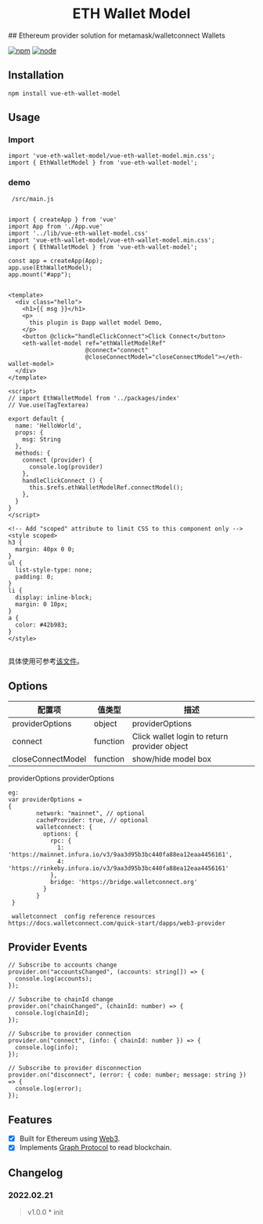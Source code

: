 
<h1 align="center">
   ETH Wallet Model
</h1>
##  Ethereum provider solution for metamask/walletconnect Wallets

[![npm][npm]][npm-url]
[![node][node]][node-url]

## Installation

```
npm install vue-eth-wallet-model
```
## Usage
### Import

```
import 'vue-eth-wallet-model/vue-eth-wallet-model.min.css';
import { EthWalletModel } from 'vue-eth-wallet-model';
```

### demo

```
 /src/main.js   


import { createApp } from 'vue'
import App from './App.vue'
import '../lib/vue-eth-wallet-model.css'
import 'vue-eth-wallet-model/vue-eth-wallet-model.min.css';
import { EthWalletModel } from 'vue-eth-wallet-model';

const app = createApp(App);
app.use(EthWalletModel);
app.mount("#app");


```

```
<template>
  <div class="hello">
    <h1>{{ msg }}</h1>
    <p>
      this plugin is Dapp wallet model Demo,
    </p>
    <button @click="handleClickConnect">Click Connect</button>
    <eth-wallet-model ref="ethWalletModelRef"
                      @connect="connect"
                      @closeConnectModel="closeConnectModel"></eth-wallet-model>
  </div>
</template>

<script>
// import EthWalletModel from '../packages/index'
// Vue.use(TagTextarea)

export default {
  name: 'HelloWorld',
  props: {
    msg: String
  },
  methods: {
    connect (provider) {
      console.log(provider)
    },
    handleClickConnect () {
      this.$refs.ethWalletModelRef.connectModel();
    },
  }
}
</script>

<!-- Add "scoped" attribute to limit CSS to this component only -->
<style scoped>
h3 {
  margin: 40px 0 0;
}
ul {
  list-style-type: none;
  padding: 0;
}
li {
  display: inline-block;
  margin: 0 10px;
}
a {
  color: #42b983;
}
</style>


```

具体使用可参考[该文件](../../examples/landsTileMap.vue)。

## Options

| 配置项                  | 值类型   | 描述                                                                          |
| ----------------------- | -------- | ----------------------------------------------------------------------------- |
| providerOptions        | object    | providerOptions                                                  |
| connect           | function | Click wallet login to return provider  object                                        |
| closeConnectModel           | function | show/hide model box                                                 |

providerOptions providerOptions
```
eg:  
var providerOptions =
{
        network: "mainnet", // optional
        cacheProvider: true, // optional
        walletconnect: {
          options: {
            rpc: {
              1: 'https://mainnet.infura.io/v3/9aa3d95b3bc440fa88ea12eaa4456161',
              4: 'https://rinkeby.infura.io/v3/9aa3d95b3bc440fa88ea12eaa4456161'
            },
            bridge: 'https://bridge.walletconnect.org'
          }
        }
 }

 walletconnect  config reference resources  https://docs.walletconnect.com/quick-start/dapps/web3-provider
```
## Provider Events

```
// Subscribe to accounts change
provider.on("accountsChanged", (accounts: string[]) => {
  console.log(accounts);
});

// Subscribe to chainId change
provider.on("chainChanged", (chainId: number) => {
  console.log(chainId);
});

// Subscribe to provider connection
provider.on("connect", (info: { chainId: number }) => {
  console.log(info);
});

// Subscribe to provider disconnection
provider.on("disconnect", (error: { code: number; message: string }) => {
  console.log(error);
});
```

## Features

  - [X] Built for Ethereum using [Web3](https://github.com/ethereum/web3.js/).
  - [X] Implements [Graph Protocol](https://github.com/graphprotocol) to read blockchain.
## Changelog

### 2022.02.21

> v1.0.0 \* init 

[npm]: https://img.shields.io/npm/v/postcss-load-config.svg
[npm-url]: https://npmjs.com/package/postcss-load-config
[node]: https://img.shields.io/node/v/postcss-load-plugins.svg
[node-url]: https://nodejs.org/
